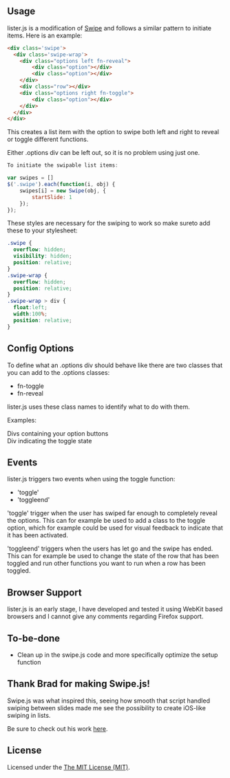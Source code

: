 ## Usage
lister.js is a modification of <a href="https://github.com/bradbirdsall/Swipe" alt="_blank">Swipe</a> and follows a similar pattern to initiate items. Here is an example:

``` html
<div class='swipe'>
  <div class='swipe-wrap'>
    <div class="options left fn-reveal">
        <div class="option"></div>
        <div class="option"></div>
    </div>
    <div class="row"></div>
    <div class="options right fn-toggle">
        <div class="option"></div>
    </div>
  </div>
</div>
```

This creates a list item with the option to swipe both left and right to reveal or toggle different functions.

Either .options div can be left out, so it is no problem using just one.

``` js
To initiate the swipable list items:

var swipes = []
$('.swipe').each(function(i, obj) {
    swipes[i] = new Swipe(obj, {
        startSlide: 1
    });
});
```

These styles are necessary for the swiping to work so make sureto add these to your stylesheet:

``` css
.swipe {
  overflow: hidden;
  visibility: hidden;
  position: relative;
}
.swipe-wrap {
  overflow: hidden;
  position: relative;
}
.swipe-wrap > div {
  float:left;
  width:100%;
  position: relative;
}
```

## Config Options

To define what an .options div should behave like there are two classes that you can add to the .options classes:

- fn-toggle
- fn-reveal

lister.js uses these class names to identify what to do with them.

Examples:

<div class="options left fn-reveal">Divs containing your option buttons</div>
<div class="options left fn-toggle">Div indicating the toggle state</div>


## Events

lister.js triggers two events when using the toggle function: 

- 'toggle'
- 'toggleend'

'toggle' trigger when the user has swiped far enough to completely reveal the options. 
This can for example be used to add a class to the toggle option, which for example could be used for visual feedback to indicate that it has been activated.

'toggleend' triggers when the users has let go and the swipe has ended.
This can for example be used to change the state of the row that has been toggled and run other functions you want to run when a row has been toggled.

## Browser Support
lister.js is an early stage, I have developed and tested it using WebKit based browsers and I cannot give any comments regarding Firefox support.

## To-be-done

- Clean up in the swipe.js code and more specifically optimize the setup function


## Thank Brad for making Swipe.js!
Swipe.js was what inspired this, seeing how smooth that script handled swiping between slides made me see the possibility to create iOS-like swiping in lists.

Be sure to check out his work <a href="https://github.com/bradbirdsall/" target="_blank">here</a>.

## License
Licensed under the [The MIT License (MIT)](http://opensource.org/licenses/MIT).